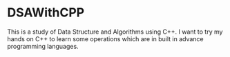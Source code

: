 # DSAWithCPP

This is a study of Data Structure and Algorithms using C++. 
I want to try my hands on C++ to learn some operations which are in built in advance programming languages.
